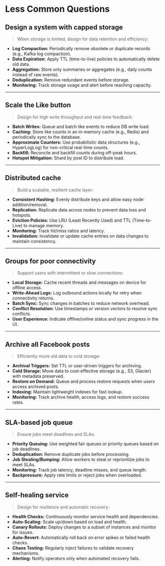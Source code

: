 # Less Common Questions

## Design a system with capped storage
> When storage is limited, design for data retention and efficiency:

- **Log Compaction:** Periodically remove obsolete or duplicate records (e.g., Kafka log compaction).
- **Data Expiration:** Apply TTL (time-to-live) policies to automatically delete old data.
- **Aggregation:** Store only summaries or aggregates (e.g., daily counts instead of raw events).
- **Deduplication:** Remove redundant events before storage.
- **Monitoring:** Track storage usage and alert before reaching capacity.

---

## Scale the Like button
> Design for high write throughput and real-time feedback:

- **Batch Writes:** Queue and batch like events to reduce DB write load.
- **Caching:** Store like counts in an in-memory cache (e.g., Redis) and periodically sync to the database.
- **Approximate Counters:** Use probabilistic data structures (e.g., HyperLogLog) for non-critical real-time counts.
- **Backfill:** Reconcile and backfill counts during off-peak hours.
- **Hotspot Mitigation:** Shard by post ID to distribute load.

---

## Distributed cache
> Build a scalable, resilient cache layer:

- **Consistent Hashing:** Evenly distribute keys and allow easy node addition/removal.
- **Replication:** Replicate data across nodes to prevent data loss and hotspots.
- **Eviction Policies:** Use LRU (Least Recently Used) and TTL (Time-to-Live) to manage memory.
- **Monitoring:** Track hit/miss ratios and latency.
- **Invalidation:** Invalidate or update cache entries on data changes to maintain consistency.

---

## Groups for poor connectivity
> Support users with intermittent or slow connections:

- **Local Storage:** Cache recent threads and messages on device for offline access.
- **Write-Ahead Logs:** Log outbound actions locally for retry when connectivity returns.
- **Batch Sync:** Sync changes in batches to reduce network overhead.
- **Conflict Resolution:** Use timestamps or version vectors to resolve sync conflicts.
- **User Experience:** Indicate offline/online status and sync progress in the UI.

---

## Archive all Facebook posts
> Efficiently move old data to cold storage:

- **Archival Triggers:** Set TTL or user-driven triggers for archiving.
- **Cold Storage:** Move data to cost-effective storage (e.g., S3, Glacier) with metadata preserved.
- **Restore on Demand:** Queue and process restore requests when users access archived posts.
- **Indexing:** Maintain lightweight indexes for fast lookup.
- **Monitoring:** Track archive health, access logs, and restore success rates.

---

## SLA-based job queue
> Ensure jobs meet deadlines and SLAs:

- **Priority Queuing:** Use weighted fair queues or priority queues based on job deadlines.
- **Deduplication:** Remove duplicate jobs before processing.
- **Job Stealing/Bumping:** Allow workers to steal or reprioritize jobs to meet SLAs.
- **Monitoring:** Track job latency, deadline misses, and queue length.
- **Backpressure:** Apply rate limits or reject jobs when overloaded.

---

## Self-healing service
> Design for resilience and automatic recovery:

- **Health Checks:** Continuously monitor service health and dependencies.
- **Auto-Scaling:** Scale up/down based on load and health.
- **Canary Rollouts:** Deploy changes to a subset of instances and monitor for issues.
- **Auto-Revert:** Automatically roll back on error spikes or failed health checks.
- **Chaos Testing:** Regularly inject failures to validate recovery mechanisms.
- **Alerting:** Notify operators only when automated recovery fails.
